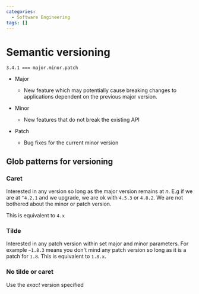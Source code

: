 ```yaml
---
categories:
  - Software Engineering
tags: []
---
```


# Semantic versioning

```
3.4.1 === major.minor.patch
```

- Major

  - New feature which may potentially cause breaking changes to applications dependent on the previous major version.

- Minor

  - New features that do not break the existing API

- Patch

  - Bug fixes for the current minor version

## Glob patterns for versioning

### Caret

Interested in any version so long as the major version remains at $n$. E.g if we are at `^4.2.1` and we upgrade, we are ok with `4.5.3` or `4.8.2`. We are not bothered about the minor or patch version.

This is equivalent to `4.x`

### Tilde

Interested in any patch version within set major and minor parameters. For example `~1.8.3` means you don't mind any patch version so long as it is a patch for `1.8`. This is equivalent to `1.8.x`.

### No tilde or caret

Use the _exact_ version specified
